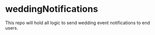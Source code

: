 # weddingNotifications

This repo will hold all logic to send wedding event notifications to end users.
